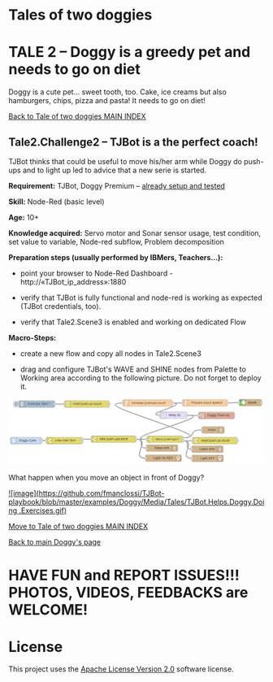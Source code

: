 # Tales of two doggies
# TALE 2 – Doggy is a greedy pet and needs to go on diet

Doggy is a cute pet... sweet tooth, too. Cake, ice creams but also hamburgers, chips, pizza and pasta! It needs to go on diet!

[Back to Tale of two doggies MAIN INDEX](Tales%20of%20two%20doggies.md)

## Tale2.Challenge2 – TJBot is a the perfect coach!

TJBot thinks that could be useful to move his/her arm while Doggy do push-ups and to light up led to advice that a new serie is started.

**Requirement:** TJBot, Doggy Premium – [already setup and tested](https://github.com/fmanclossi/TJBot-playbook/blob/master/examples/Doggy/Setup%20Doggy%20and%20Test%20features.md)

**Skill:** Node-Red (basic level)

**Age:** 10+

**Knowledge acquired:** Servo motor and Sonar sensor usage, test condition, set value to variable, Node-red subflow, Problem decomposition

**Preparation steps (usually performed by IBMers, Teachers…):**

* point your browser to Node-Red Dashboard - http://«TJBot_ip_address»:1880

* verify that TJBot is fully functional and node-red is working as expected (TJBot credentials, too).

* verify that Tale2.Scene3 is enabled and working on dedicated Flow

**Macro-Steps:**

* create a new flow and copy all nodes in Tale2.Scene3

* drag and configure TJBot's WAVE and SHINE nodes from Palette to Working area according to the following picture. Do not forget to deploy it.

![image](https://github.com/fmanclossi/TJBot-playbook/blob/master/examples/Doggy/Media/Tales/t02C02.TJBot.Wave.Shine.HelpingDoggy.Flow.jpg)

What happen when you move an object in front of Doggy?

[![image](https://github.com/fmanclossi/TJBot-playbook/blob/master/examples/Doggy/Media/Tales/TJBot.Helps.Doggy.Doing .Exercises.gif)](https://www.facebook.com/ferruccio.manclossi/videos/2313996795308618/)

[Move to Tale of two doggies MAIN INDEX](Tales%20of%20two%20doggies.md)

[Back to main Doggy's page](https://github.com/fmanclossi/TJBot-playbook/tree/master/examples/Doggy)

# HAVE FUN and REPORT ISSUES!!! PHOTOS, VIDEOS, FEEDBACKS are WELCOME!

# License  
This project uses the [Apache License Version 2.0](../../LICENSE) software license.  
